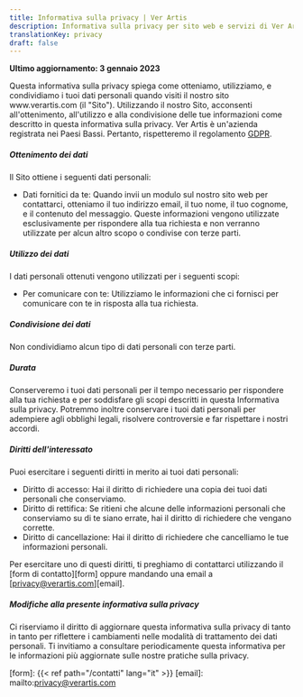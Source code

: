 ```yaml
---
title: Informativa sulla privacy | Ver Artis
description: Informativa sulla privacy per sito web e servizi di Ver Artis
translationKey: privacy
draft: false
---
```


**Ultimo aggiornamento: 3 gennaio 2023**

Questa informativa sulla privacy spiega come otteniamo, utilizziamo, e
condividiamo i tuoi dati personali quando visiti il nostro sito
www.[]()verartis.com (il "Sito"). Utilizzando il nostro Sito, acconsenti
all'ottenimento, all'utilizzo e alla condivisione delle tue informazioni come
descritto in questa informativa sulla privacy. Ver Artis è un'azienda registrata
nei Paesi Bassi. Pertanto, rispetteremo il regolamento [GDPR][gdpr].

##### Ottenimento dei dati

Il Sito ottiene i seguenti dati personali:

- Dati fornitici da te: Quando invii un modulo sul nostro sito web per
  contattarci, otteniamo il tuo indirizzo email, il tuo nome, il tuo cognome, e
  il contenuto del messaggio. Queste informazioni vengono utilizzate
  esclusivamente per rispondere alla tua richiesta e non verranno utilizzate per
  alcun altro scopo o condivise con terze parti.

##### Utilizzo dei dati

I dati personali ottenuti vengono utilizzati per i seguenti scopi:

- Per comunicare con te: Utilizziamo le informazioni che ci fornisci per
  comunicare con te in risposta alla tua richiesta.

##### Condivisione dei dati

Non condividiamo alcun tipo di dati personali con terze parti.

##### Durata

Conserveremo i tuoi dati personali per il tempo necessario per rispondere alla
tua richiesta e per soddisfare gli scopi descritti in questa Informativa sulla
privacy. Potremmo inoltre conservare i tuoi dati personali per adempiere agli
obblighi legali, risolvere controversie e far rispettare i nostri accordi.

##### Diritti dell'interessato

Puoi esercitare i seguenti diritti in merito ai tuoi dati personali:

- Diritto di accesso: Hai il diritto di richiedere una copia dei tuoi dati
  personali che conserviamo.
- Diritto di rettifica: Se ritieni che alcune delle informazioni personali che
  conserviamo su di te siano errate, hai il diritto di richiedere che vengano
  corrette.
- Diritto di cancellazione: Hai il diritto di richiedere che cancelliamo le tue
  informazioni personali.

Per esercitare uno di questi diritti, ti preghiamo di contattarci utilizzando il
[form di contatto][form] oppure mandando una email a
[privacy@verartis.com][email].

##### Modifiche alla presente informativa sulla privacy

Ci riserviamo il diritto di aggiornare questa informativa sulla privacy di tanto
in tanto per riflettere i cambiamenti nelle modalità di trattamento dei dati
personali. Ti invitiamo a consultare periodicamente questa informativa per le
informazioni più aggiornate sulle nostre pratiche sulla privacy.

[gdpr]: https://it.wikipedia.org/wiki/Regolamento_generale_sulla_protezione_dei_dati
[form]: {{< ref path="/contatti" lang="it" >}}
[email]: mailto:privacy@verartis.com
